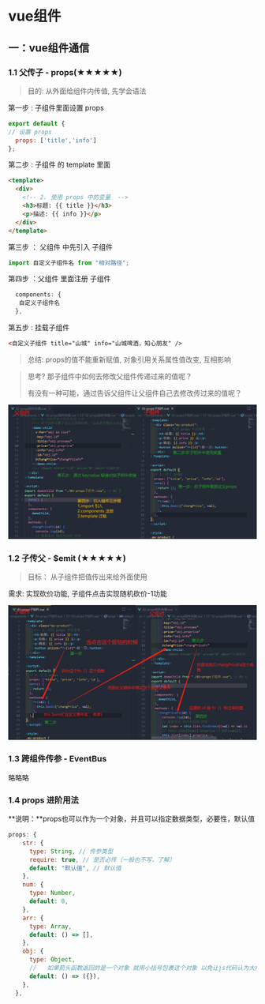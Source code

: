 # vue组件

## 一：vue组件通信

### 1.1  父传子 - props(★★★★★)

> 目的: 从外面给组件内传值, 先学会语法

第一步 : 子组件里面设置 props 

```js
export default {
// 设置 props 
  props: ['title','info']
};
```

第二步 : 子组件 的 template 里面

```html
<template>
  <div>
    <!-- 2. 使用 props 中的变量  -->
    <h3>标题: {{ title }}</h3>
    <p>描述: {{ info }}</p>
  </div>
</template>
```

第三步 ： 父组件 中先引入 子组件

```js
import 自定义子组件名 from "相对路径"; 
```

第四步 ：父组件 里面注册 子组件 

```js
  components: {
   自定义子组件名
  },
```

第五步 :  挂载子组件 

```html
<自定义子组件 title="山城" info="山城啤酒，知心朋友" />
```

> 总结: props的值不能重新赋值, 对象引用关系属性值改变, 互相影响

> 思考? 那子组件中如何去修改父组件传递过来的值呢？
>
> 有没有一种可能，通过告诉父组件让父组件自己去修改传过来的值呢？
> 

![image-20220620203113869](.\img\image-20220620203113869.png)

### 1.2 子传父 - $emit (★★★★★)

> 目标： 从子组件把值传出来给外面使用

需求: 实现砍价功能, 子组件点击实现随机砍价-1功能

![image-20220620202341043](.\img\image-20220620202341043.png)

### 1.3 跨组件传参 - EventBus

略略略

### 1.4  props 进阶用法 

**说明：**props也可以作为一个对象，并且可以指定数据类型，必要性，默认值

```js
props: {
    str: {
      type: String, // 传参类型
      require: true, // 是否必传（一般也不写，了解）
      default: "默认值", // 默认值
    },
    num: {
      type: Number,
      default: 0,
    },
    arr: {
      type: Array,
      default: () => [],
    },
    obj: {
      type: Object,
      //   如果箭头函数返回的是一个对象 就用小括号包裹这个对象 以免让js代码认为大括号是方法的边界
      default: () => ({}),
    },
  },
```